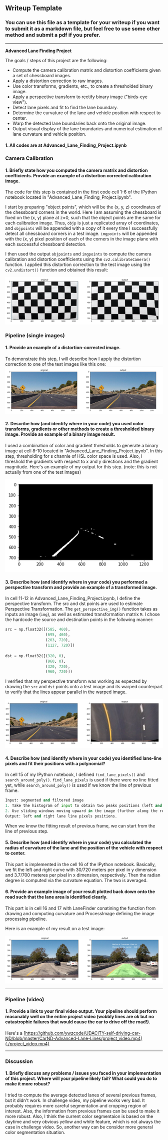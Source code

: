 ## Writeup Template

### You can use this file as a template for your writeup if you want to submit it as a markdown file, but feel free to use some other method and submit a pdf if you prefer.

---

**Advanced Lane Finding Project**

The goals / steps of this project are the following:

* Compute the camera calibration matrix and distortion coefficients given a set of chessboard images.
* Apply a distortion correction to raw images.
* Use color transforms, gradients, etc., to create a thresholded binary image.
* Apply a perspective transform to rectify binary image ("birds-eye view").
* Detect lane pixels and fit to find the lane boundary.
* Determine the curvature of the lane and vehicle position with respect to center.
* Warp the detected lane boundaries back onto the original image.
* Output visual display of the lane boundaries and numerical estimation of lane curvature and vehicle position.

[//]: # (Image References)

[image1]: ./output_images/chessboard_undistort.png "Undistorted"
[image2]: ./output_images/distortion-corrected.png "Road Transformed"
[image3]: ./output_images/segment.png "Binary Example"
[image4]: ./output_images/bird_eye_example.png "Warp Example"
[image5]: ./output_images/color_fit_lines.jpg "Fit Visual"
[image6]: ./output_images/example.png "Output"
[video1]: ./project_video.mp4 "Video"



#### 1. All codes are at Advanced_Lane_Finding_Project.ipynb

### Camera Calibration

#### 1. Briefly state how you computed the camera matrix and distortion coefficients. Provide an example of a distortion corrected calibration image.

The code for this step is contained in the first code cell 1-6 of the IPython notebook located in "Advanced_Lane_Finding_Project.ipynb".

I start by preparing "object points", which will be the (x, y, z) coordinates of the chessboard corners in the world. Here I am assuming the chessboard is fixed on the (x, y) plane at z=0, such that the object points are the same for each calibration image.  Thus, `objp` is just a replicated array of coordinates, and `objpoints` will be appended with a copy of it every time I successfully detect all chessboard corners in a test image.  `imgpoints` will be appended with the (x, y) pixel position of each of the corners in the image plane with each successful chessboard detection.  

I then used the output `objpoints` and `imgpoints` to compute the camera calibration and distortion coefficients using the `cv2.calibrateCamera()` function.  I applied this distortion correction to the test image using the `cv2.undistort()` function and obtained this result: 

![alt text][image1]

### Pipeline (single images)

#### 1. Provide an example of a distortion-corrected image.

To demonstrate this step, I will describe how I apply the distortion correction to one of the test images like this one:
![alt text][image2]

#### 2. Describe how (and identify where in your code) you used color transforms, gradients or other methods to create a thresholded binary image.  Provide an example of a binary image result.

I used a combination of color and gradient thresholds to generate a binary image at cell 8-10 located in "Advanced_Lane_Finding_Project.ipynb". In this step, thresholding for s channle of HSL color space is used. Also, I threshold the gradients with respect to x and y directions and the gradient magnitude. Here's an example of my output for this step.  (note: this is not actually from one of the test images)

![alt text][image3]

#### 3. Describe how (and identify where in your code) you performed a perspective transform and provide an example of a transformed image.

In cell 11-12 in Advanced_Lane_Finding_Project.ipynb, I define the perspective transform. The src and dst points are used to estimate Perspective Transformation. The `get_perspective_img()` function takes as inputs an image (`img`), as well as estimated transformation matrix `M`.  I chose the hardcode the source and destination points in the following manner:

```python
src = np.float32([(585, 460),
                  (695, 460), 
                  (203, 720), 
                  (1127, 720)])

dst = np.float32([(320, 0),
                  (960, 0), 
                  (320, 720), 
                  (960, 720)])
```

I verified that my perspective transform was working as expected by drawing the `src` and `dst` points onto a test image and its warped counterpart to verify that the lines appear parallel in the warped image.

![alt text][image4]

#### 4. Describe how (and identify where in your code) you identified lane-line pixels and fit their positions with a polynomial?

In cell 15 of my IPython notebook, I defined `find_lane_pixels()` and `search_around_poly()`. `find_lane_pixels` is used if there were no line fitted yet, while `search_around_poly()` is used if we know the line of previous frame.
```python
Input: segmented and filtered image
1. Take the histogram of input to obtain two peaks positions (left and right).
2. Use sliding windows moving upward in the image (further along the road) to determine where the lane lines go.
Output: left and right lane line pixels positions.
```
When we know the fitting result of previous frame, we can start from the line of previous step. 

#### 5. Describe how (and identify where in your code) you calculated the radius of curvature of the lane and the position of the vehicle with respect to center.

This part is implemented in the cell 16 of the IPython notebook. 
Basically, we fit the left and right curve with 30/720 meters per pixel in y dimension and 3.7/700  meteres per pixel in x dimension, respectively. Then the radian degree is computed via the curvature equation. The two is averaged. 

#### 6. Provide an example image of your result plotted back down onto the road such that the lane area is identified clearly.

This part is in cell 16 and 17 with LaneFinder conatining the function from drawing and computing curvature and ProcessImage defining the image processing pipeline.

Here is an example of my result on a test image:

![alt text][image6]

---

### Pipeline (video)

#### 1. Provide a link to your final video output.  Your pipeline should perform reasonably well on the entire project video (wobbly lines are ok but no catastrophic failures that would cause the car to drive off the road!).

Here's a [https://github.com/ywzcode/UDACITY-self-driving-car-ND/blob/master/CarND-Advanced-Lane-Lines/project_video.mp4](./project_video.mp4)

---

### Discussion

#### 1. Briefly discuss any problems / issues you faced in your implementation of this project.  Where will your pipeline likely fail?  What could you do to make it more robust?

I tried to compute the average detected lanes of several previous frames, but it didn't work. 
In challenge video, my pipeline works very bad. It probably requires more careful segmentation and cropping region of interest. Also, the information from previous frames can be used to make it more robust. Also, I think the current color segmentaion is based on the daytime and very obvious yellow and white feature, which is not always the case in challenge video. So, another way can be consider more general color segmentation situation. 
